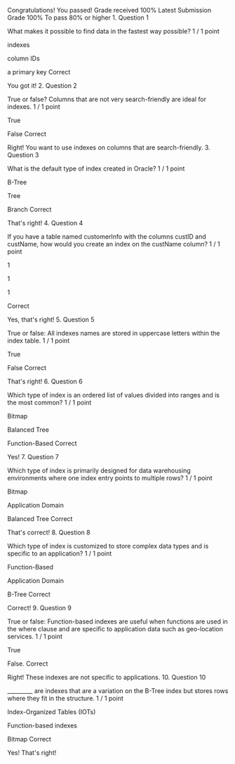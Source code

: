 Congratulations! You passed!
Grade received 100%
Latest Submission Grade 100%
To pass 80% or higher
1.
Question 1

What makes it possible to find data in the fastest way possible?
1 / 1 point

indexes

column IDs

a primary key
Correct

You got it!
2.
Question 2

True or false? Columns that are not very search-friendly are ideal for indexes.
1 / 1 point

True

False
Correct

Right! You want to use indexes on columns that are search-friendly.
3.
Question 3

What is the default type of index created in Oracle?
1 / 1 point

B-Tree

Tree

Branch
Correct

That's right!
4.
Question 4

If you have a table named customerInfo with the columns custID and custName, how would you create an index on the custName column?
1 / 1 point

1

1

1

Correct

Yes, that's right!
5.
Question 5

True or false: All indexes names are stored in uppercase letters within the index table.
1 / 1 point

True

False
Correct

That's right!
6.
Question 6

Which type of index is an ordered list of values divided into ranges and is the most common?
1 / 1 point

Bitmap

Balanced Tree

Function-Based
Correct

Yes!
7.
Question 7

Which type of index is primarily designed for data warehousing environments where one index entry points to multiple rows?
1 / 1 point

Bitmap

Application Domain

Balanced Tree
Correct

That's correct!
8.
Question 8

Which type of index is customized to store complex data types and is specific to an application?
1 / 1 point

Function-Based

Application Domain

B-Tree
Correct

Correct!
9.
Question 9

True or false: Function-based indexes are useful when functions are used in the where clause and are specific to application data such as geo-location services.
1 / 1 point

True

False. 
Correct

Right! These indexes are not specific to applications.
10.
Question 10

_________ are indexes that are a variation on the B-Tree index but stores rows where they fit in the structure.
1 / 1 point

Index-Organized Tables (IOTs)

Function-based indexes

Bitmap
Correct

Yes! That's right!
